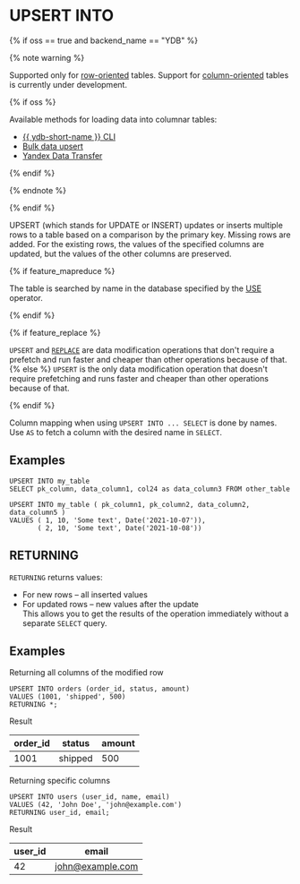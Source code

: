 # UPSERT INTO

{% if oss == true and backend_name == "YDB" %}

{% note warning %}

Supported only for [row-oriented](../../../concepts/datamodel/table.md#row-oriented-tables) tables. Support for [column-oriented](../../../concepts/datamodel/table.md#column-oriented-tables) tables is currently under development.

{% if oss %}

Available methods for loading data into columnar tables:

* [{{ ydb-short-name }} CLI](../../../reference/ydb-cli/export-import/import-file.md)
* [Bulk data upsert](../../../recipes/ydb-sdk/bulk-upsert.md)
* [Yandex Data Transfer](https://yandex.cloud/ru/services/data-transfer)

{% endif %}

{% endnote %}

{% endif %}

UPSERT (which stands for UPDATE or INSERT) updates or inserts multiple rows to a table based on a comparison by the primary key. Missing rows are added. For the existing rows, the values of the specified columns are updated, but the values of the other columns are preserved.

{% if feature_mapreduce %}

The table is searched by name in the database specified by the [USE](use.md) operator.

{% endif %}

{% if feature_replace %}

`UPSERT` and [`REPLACE`](replace_into.md) are data modification operations that don't require a prefetch and run faster and cheaper than other operations because of that.
{% else %}
`UPSERT` is the only data modification operation that doesn't require prefetching and runs faster and cheaper than other operations because of that.

{% endif %}

Column mapping when using `UPSERT INTO ... SELECT` is done by names. Use `AS` to fetch a column with the desired name in `SELECT`.

## Examples

```yql
UPSERT INTO my_table
SELECT pk_column, data_column1, col24 as data_column3 FROM other_table
```

```yql
UPSERT INTO my_table ( pk_column1, pk_column2, data_column2, data_column5 )
VALUES ( 1, 10, 'Some text', Date('2021-10-07')),
       ( 2, 10, 'Some text', Date('2021-10-08'))
```

## RETURNING

`RETURNING` returns values:
* For new rows – all inserted values
* For updated rows – new values after the update  
This allows you to get the results of the operation immediately without a separate `SELECT` query.

## Examples

Returning all columns of the modified row

```
UPSERT INTO orders (order_id, status, amount)
VALUES (1001, 'shipped', 500)
RETURNING *;
```

Result

|order_id|status|amount|
|-|-|-|
|1001|shipped|500|

Returning specific columns

```
UPSERT INTO users (user_id, name, email)
VALUES (42, 'John Doe', 'john@example.com')
RETURNING user_id, email;
```

Result

|user_id|email|
|-|-|
|42|john@example.com|